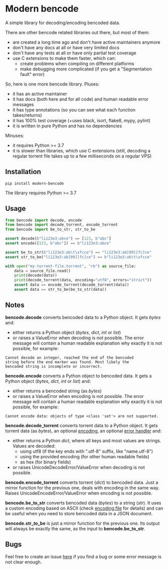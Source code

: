 # Modern bencode

A simple library for decoding/encoding bencoded data.

There are other bencode related libraries out there, but most of them:
- are created a long time ago and don't have active maintainers anymore
- don't have any docs at all or have very limited docs
- don't have any tests at all or have only partial test coverage
- use C extensions to make them faster, which can:
  - create problems when compiling on different platforms
  - make debugging more complicated (if you get a "Segmentation fault" error)

So, here is one more bencode library. Pluses:
- it has an active maintainer
- it has docs (both here and for all code) and human readable error messages
- it has type annotations (so you can see what each function takes/returns)
- it has 100% test coverage (+uses black, isort, flake8, mypy, pylint)
- it is written in pure Python and has no dependencies 

Minuses:
- it requires Python >= 3.7
- it is slower than libraries, which use C extensions (still, decoding 
  a regular torrent file takes up to a few milliseconds on a regular VPS)

## Installation
```
pip install modern-bencode
```
The library requires Python >= 3.7

## Usage
```python
from bencode import decode, encode
from bencode import decode_torrent, encode_torrent
from bencode import be_to_str, str_to_be

assert decode(b"li123e3:abce") == [123, b"abc"]
assert encode([123, b"abc"]) == b"li123e3:abce"

assert be_to_str(b"li123e3:ab\t\xfcce") == "li123e3:ab[09][fc]ce"
assert str_to_be("li123e3:ab[09][fc]ce") == b"li123e3:ab\t\xfcce"

with open("my-torrent-file.torrent", "rb") as source_file:
    data = source_file.read()
    print(decode(data))
    print(decode_torrent(data, encoding="utf8", errors="strict"))
    assert data == encode_torrent(decode_torrent(data))
    assert data == str_to_be(be_to_str(data))
```

## Notes

**bencode.decode** converts bencoded data to a Python object. It gets *bytes*  
and:
- either returns a Python object (*bytes*, *dict*, *int* or *list*)
- or raises a ValueError when decoding is not possible. The error message will 
  contain a human readable explanation why exactly it is not possible, for 
  example:
```
Cannot decode an integer, reached the end of the bencoded 
string before the end marker was found. Most likely the 
bencoded string is incomplete or incorrect.
```

**bencode.encode** converts a Python object to bencoded data. It gets a Python 
object (*bytes*, *dict*, *int* or *list*) and:
- either returns a bencoded string (as *bytes*)
- or raises a ValueError when encoding is not possible. The error message will 
  contain a human readable explanation why exactly it is not possible, for 
  example:
```
Cannot encode data: objects of type <class 'set'> are not supported.
```

**bencode.decode_torrent** converts torrent data to a Python object. It gets 
torrent data (as *bytes*), an optional 
[encoding](https://docs.python.org/3.7/library/codecs.html#standard-encodings),
an optional [error handler](https://docs.python.org/3/library/codecs.html#error-handlers)
and:
- either returns a Python *dict*, where all keys and most values are strings.  
  Values are decoded:
  - using utf8 (if the key ends with ".utf-8" suffix, like "name.utf-8")
  - using the provided encoding (for other human readable fields)
  - as hex (for binary fields)
- or raises UnicodeDecodeError/ValueError when decoding is not possible.

**bencode.encode_torrent** converts torrent (*dict*) to bencoded data. Just 
a mirror function for the previous one, deals with encoding in the same way. 
Raises UnicodeEncodeError/ValueError when encoding is not possible.

**bencode.be_to_str** converts bencoded data (*bytes*) to a string (*str*). It 
uses a custom encoding based on ASCII (check [encoding file](encoding.txt) 
for details) and can be useful when you need to store bencoded data in a JSON 
document.

**bencode.str_to_be** is just a mirror function for the previous one. Its 
output will always be exactly the same, as the input to **bencode.be_to_str**.

## Bugs

Feel free to create an issue [here](https://github.com/retonato/modern-bencode/issues)
if you find a bug or some error message is not clear enough.
